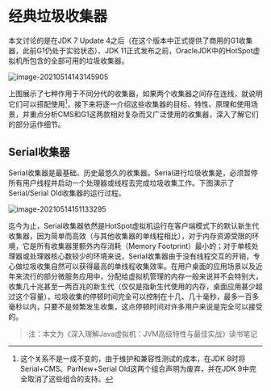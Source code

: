 # 经典垃圾收集器

本文讨论的是在JDK 7 Update 4之后（在这个版本中正式提供了商用的G1收集器，此前G1仍处于实验状态）、JDK 11正式发布之前，OracleJDK中的HotSpot虚拟机所包含的全部可用的垃圾收集器。

![image-20210514143145905](https://raw.githubusercontent.com/renjiema/images/main/blogs/20210514143145.png)

上图展示了七种作用于不同分代的收集器，如果两个收集器之间存在连线，就说明它们可以搭配使用[^1]，接下来将逐一介绍这些收集器的目标、特性、原理和使用场景，并重点分析CMS和G1这两款相对复杂而又广泛使用的收集器，深入了解它们的部分运作细节。

## Serial收集器

Serial收集器是最基础、历史最悠久的收集器。Serial进行垃圾收集是，必须暂停所有用户线程并启动一个处理器或线程去完成垃圾收集工作。下图演示了Serial/Serial Old收集器的运行过程。

![image-20210514151133295](https://raw.githubusercontent.com/renjiema/images/main/blogs/20210514151133.png)

迄今为止，Serial收集器依然是HotSpot虚拟机运行在客户端模式下的默认新生代收集器，因为简单而高效（与其他收集器的单线程相比），对于内存资源受限的环境，它是所有收集器里额外内存消耗（Memory Footprint）最小的；对于单核处理器或处理器核心数较少的环境来说，Serial收集器由于没有线程交互的开销，专心做垃圾收集自然可以获得最高的单线程收集效率。在用户桌面的应用场景以及近年来流行的部分微服务应用中，分配给虚拟机管理的内存一般来说并不会特别大，收集几十兆甚至一两百兆的新生代（仅仅是指新生代使用的内存，桌面应用甚少超过这个容量），垃圾收集的停顿时间完全可以控制在十几、几十毫秒，最多一百多毫秒以内，只要不是频繁发生收集，这点停顿时间对许多用户来说是完全可以接受的。


[^1]:这个关系不是一成不变的，由于维护和兼容性测试的成本，在JDK 8时将Serial+CMS、ParNew+Serial Old这两个组合声明为废弃，并在JDK 9中完全取消了这些组合的支持。

> 注：本文为《深入理解Java虚拟机：JVM高级特性与最佳实战》读书笔记

